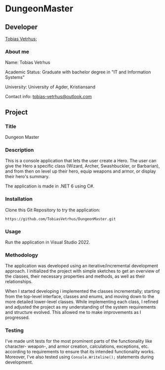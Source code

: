 # DungeonMaster

## Developer
[Tobias Vetrhus](https://github.com/TobiasVetrhus);

### About me
Name: Tobias Vetrhus

Academic Status: Graduate with bachelor degree in "IT and Information Systems"

University: University of Agder, Kristiansand

Contact info: tobias-vetrhus@outlook.com

## Project
### Title
Dungeon Master

### Description
This is a console application that lets the user create a Hero. The user can give the Hero a specific class
(Wizard, Archer, Swashbuckler, or Barbarian), and from then on level up their hero, equip weapons and armor, or
display their hero's summary.

The application is made in .NET 6 using C#.

### Installation

Clone this Git Repository to try the application:

`https://github.com/TobiasVetrhus/DungeonMaster.git`

### Usage

Run the application in Visual Studio 2022. 

### Methodology
The application was developed using an iterative/incremental development approach. I initialized the project with simple sketches
to get an overview of the classes, their necessary properties and methods, as well as their relationships.

When I started developing i implemented the classes incrementally; starting from the top-level interface, classes and enums, and 
moving down to the more detailed lower-level classes. While implementing each class, I refined and adjusted the project as my understanding
of the system requirements and structure evolved. This allowed me to make improvements as I progressed.

### Testing
I've made unit tests for the most prominent parts of the functionality like character- weapon-, and armor creation, 
calculations, exceptions, etc. according to requirements to ensure that its intended functionality works. Moreover, I've
also tested using `Console.Writeline();` statements during development.